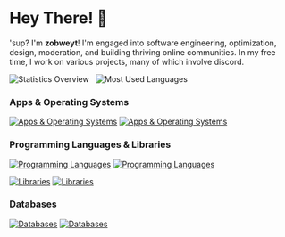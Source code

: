 # Hey There! 👋

'sup? I'm **zobweyt**! I'm engaged into software engineering, optimization, design, moderation, and building thriving online communities. In my free time, I work on various projects, many of which involve discord.

<div align="start">
  <picture>
    <source media="(prefers-color-scheme: dark)" srcset="https://github-readme-stats.vercel.app/api?username=zobweyt&count_private=true&hide=contribs&border_radius=16&line_height=24&custom_title=Statistics%20Overview&show_icons=true&text_bold=false&title_color=f0f6fc&ring_color=2f81f7&text_color=e6edf3&icon_color=7d8590&border_color=30363d&hide_border=true&bg_color=242938">
    <img alt="Statistics Overview" src="https://github-readme-stats.vercel.app/api?username=zobweyt&count_private=true&hide=contribs&border_radius=16&line_height=24&custom_title=Statistics%20Overview&show_icons=true&text_bold=false&title_color=1f2328&ring_color=0969da&text_color=24292f&icon_color=59636e&border_color=d0d7de&hide_border=true&bg_color=f4f2ed">
  </picture>
  &nbsp;
  <picture>
    <source media="(prefers-color-scheme: dark)" srcset="https://github-readme-stats.vercel.app/api/top-langs/?username=zobweyt&count_private=true&size_weight=0.5&count_weight=0.5&layout=compact&border_radius=16&title_color=f0f6fc&text_color=e6edf3&border_color=30363d&hide_border=true&bg_color=242938">
    <img alt="Most Used Languages" src="https://github-readme-stats.vercel.app/api/top-langs/?username=zobweyt&count_private=true&size_weight=0.5&count_weight=0.5&layout=compact&border_radius=16&title_color=1f2328&text_color=24292f&border_color=d0d7de&hide_border=true&bg_color=f4f2ed">
  </picture>
</div>

### Apps & Operating Systems

<!-- NOTE: GitHub markdown renderer treats commas (,) in `srcset` of a `source` as separate images. Waiting for a fix to use it in the future. -->

<!-- <picture>
  <source media="(prefers-color-scheme: dark)" srcset="https://skillicons.dev/icons?i=linux,vscode,visualstudio,obsidian,figma,bash,codepen,neovim,git,docker,nginx&theme=dark">
  <img alt="Apps & Operating Systems" src="https://skillicons.dev/icons?i=linux,vscode,visualstudio,obsidian,figma,bash,codepen,neovim,git,docker,nginx&theme=light">
</picture> -->

[![Apps & Operating Systems](https://skillicons.dev/icons?i=linux,vscode,visualstudio,obsidian,figma,bash,codepen,neovim,git,docker,nginx&theme=dark)](https://github.com/zobweyt#gh-dark-mode-only)
[![Apps & Operating Systems](https://skillicons.dev/icons?i=linux,vscode,visualstudio,obsidian,figma,bash,codepen,neovim,git,docker,nginx&theme=light)](https://github.com/zobweyt#gh-light-mode-only)

### Programming Languages & Libraries

<!-- <picture>
  <source media="(prefers-color-scheme: dark)" srcset="https://skillicons.dev/icons?i=latex,regex,md,py,js,ts,html,css,scss,cs,rust,go&theme=dark">
  <img alt="Programming Languages" src="https://skillicons.dev/icons?i=latex,regex,md,py,js,ts,html,css,scss,cs,rust,go&theme=light">
</picture> -->

[![Programming Languages](https://skillicons.dev/icons?i=latex,regex,md,py,js,ts,html,css,scss,cs,rust,go&theme=dark)](https://github.com/zobweyt#gh-dark-mode-only)
[![Programming Languages](https://skillicons.dev/icons?i=latex,regex,md,py,js,ts,html,css,scss,cs,rust,go&theme=light)](https://github.com/zobweyt#gh-light-mode-only)

<!-- <picture>
  <source media="(prefers-color-scheme: dark)" srcset="https://skillicons.dev/icons?i=tailwind,solidjs,vite,tauri,qt,htmx,flask,django,fastapi,astro&theme=dark">
  <img alt="Libraries" src="https://skillicons.dev/icons?i=tailwind,solidjs,vite,tauri,qt,htmx,flask,django,fastapi,astro&theme=light">
</picture> -->

[![Libraries](https://skillicons.dev/icons?i=tailwind,solidjs,vite,tauri,qt,htmx,flask,django,fastapi,astro&theme=dark)](https://github.com/zobweyt#gh-dark-mode-only)
[![Libraries](https://skillicons.dev/icons?i=tailwind,solidjs,vite,tauri,qt,htmx,flask,django,fastapi,astro&theme=light)](https://github.com/zobweyt#gh-light-mode-only)

### Databases

<!-- <picture>
  <source media="(prefers-color-scheme: dark)" srcset="https://skillicons.dev/icons?i=redis,postgres,mysql,sqlite&theme=dark">
  <img alt="Libraries" src="https://skillicons.dev/icons?i=redis,postgres,mysql,sqlite&theme=light">
</picture> -->

[![Databases](https://skillicons.dev/icons?i=redis,postgres,mysql,sqlite&theme=dark)](https://github.com/zobweyt#gh-dark-mode-only)
[![Databases](https://skillicons.dev/icons?i=redis,postgres,mysql,sqlite&theme=light)](https://github.com/zobweyt#gh-light-mode-only)

